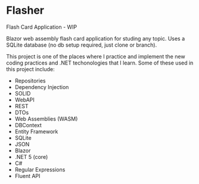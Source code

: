 # Flasher
Flash Card Application - WIP

Blazor web assembly flash card application for studing any topic.
Uses a SQLite database (no db setup required, just clone or branch).

This project is one of the places where I practice and implement the new coding practices and .NET techonologies that I learn. Some of these used in this project include:

* Repositories
* Dependency Injection
* SOLID
* WebAPI
* REST
* DTOs
* Web Assemblies (WASM)
* DBContext
* Entity Framework
* SQLite
* JSON
* Blazor
* .NET 5 (core)
* C#
* Regular Expressions
* Fluent API
